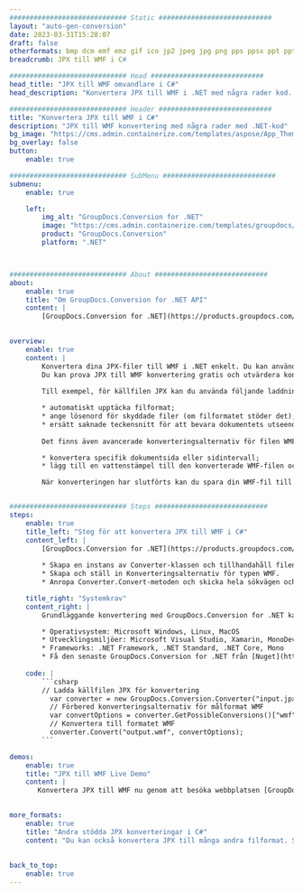```yaml
---
############################# Static ############################
layout: "auto-gen-conversion"
date: 2023-03-31T15:28:07
draft: false
otherformats: bmp dcm emf emz gif ico jp2 jpeg jpg png pps ppsx ppt pptx psb psd svg svgz tga tif tiff webp wmf wmz
breadcrumb: JPX till WMF i C#

############################# Head ############################
head_title: "JPX till WMF omvandlare i C#"
head_description: "Konvertera JPX till WMF i .NET med några rader kod. Använd GroupDocs Document Conversion API för att konvertera över 160 filformat."

############################# Header ############################
title: "Konvertera JPX till WMF i C#"
description: "JPX till WMF konvertering med några rader med .NET-kod"
bg_image: "https://cms.admin.containerize.com/templates/aspose/App_Themes/V3/images/bg/header1.png"
bg_overlay: false
button:
    enable: true

############################# SubMenu ############################
submenu:
    enable: true

    left:
        img_alt: "GroupDocs.Conversion for .NET"
        image: "https://cms.admin.containerize.com/templates/groupdocs/images/product-logos/90x90-noborder/groupdocs-conversion-net.png"
        product: "GroupDocs.Conversion"
        platform: ".NET"



############################# About ############################
about:
    enable: true
    title: "Om GroupDocs.Conversion for .NET API"
    content: |
        [GroupDocs.Conversion for .NET](https://products.groupdocs.com/conversion/net/) kan användas för att konvertera Microsoft Word, Excel, PowerPoint, PDF, Visio och andra format. GroupDocs.Conversion är ett fristående API som är lämpligt för back-end och interna system där hög prestanda krävs. Det beror inte på någon programvara som Microsoft eller Open Office.
    

overview:
    enable: true
    content: |
        Konvertera dina JPX-filer till WMF i .NET enkelt. Du kan använda bara ett par C# kodrader i valfri plattform som du vill, som - Windows, Linux, macOS.
        Du kan prova JPX till WMF konvertering gratis och utvärdera konverteringsresultatens kvalitet. Tillsammans med enkla filkonverteringsscenarier kan du prova mer avancerade alternativ för att ladda källfilen JPX och för att spara resultatet WMF. 
        
        Till exempel, för källfilen JPX kan du använda följande laddningsalternativ:

        * automatiskt upptäcka filformat;
        * ange lösenord för skyddade filer (om filformatet stöder det);
        * ersätt saknade teckensnitt för att bevara dokumentets utseende.
        
        Det finns även avancerade konverteringsalternativ för filen WMF:

        * konvertera specifik dokumentsida eller sidintervall;
        * lägg till en vattenstämpel till den konverterade WMF-filen och många fler.

        När konverteringen har slutförts kan du spara din WMF-fil till den lokala filsökvägen eller någon tredje parts lagring som FTP, Amazon S3, Google Drive, Dropbox etc. Observera - för att konvertera JPX till {{ TO}} det finns inget behov av någon ytterligare programvara installerad - som MS Office, Open Office, Adobe Acrobat Reader etc.


############################# Steps ############################
steps:
    enable: true
    title_left: "Steg för att konvertera JPX till WMF i C#"
    content_left: |
        [GroupDocs.Conversion for .NET](https://products.groupdocs.com/conversion/net/) gör det enkelt för utvecklare att konvertera en JPX-fil till WMF med några rader kod.
        
        * Skapa en instans av Converter-klassen och tillhandahåll filen JPX med den fullständiga sökvägen
        * Skapa och ställ in Konverteringsalternativ för typen WMF.
        * Anropa Converter.Convert-metoden och skicka hela sökvägen och formatet (WMF) som en parameter

    title_right: "Systemkrav"
    content_right: |
        Grundläggande konvertering med GroupDocs.Conversion for .NET kan göras med bara några enkla steg. Våra API:er stöds på alla större plattformar och operativsystem. Innan du kör koden nedan, se till att du har följande förutsättningar installerade på ditt system.

        * Operativsystem: Microsoft Windows, Linux, MacOS
        * Utvecklingsmiljöer: Microsoft Visual Studio, Xamarin, MonoDevelop
        * Frameworks: .NET Framework, .NET Standard, .NET Core, Mono
        * Få den senaste GroupDocs.Conversion for .NET från [Nuget](https://www.nuget.org/packages/groupdocs.conversion)
         
    code: |
        ```csharp    
        // Ladda källfilen JPX för konvertering
          var converter = new GroupDocs.Conversion.Converter("input.jpx");
          // Förbered konverteringsalternativ för målformat WMF
          var convertOptions = converter.GetPossibleConversions()["wmf"].ConvertOptions;
          // Konvertera till formatet WMF
          converter.Convert("output.wmf", convertOptions);
        ```

demos:
    enable: true
    title: "JPX till WMF Live Demo"
    content: |
       Konvertera JPX till WMF nu genom att besöka webbplatsen [GroupDocs.Conversion App](https://products.groupdocs.app/conversion/family). Onlinedemo har följande fördelar
          

more_formats:
    enable: true
    title: "Andra stödda JPX konverteringar i C#"
    content: "Du kan också konvertera JPX till många andra filformat. Se listan nedan."
       
       
back_to_top:
    enable: true
---
```


